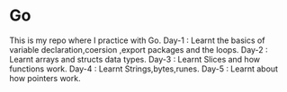 # Go

This is my repo where I practice with Go.
Day-1 : Learnt the basics of variable declaration,coersion ,export packages and the loops.
Day-2 : Learnt arrays and structs data types.
Day-3 : Learnt Slices and how functions work.
Day-4 : Learnt Strings,bytes,runes.
Day-5 : Learnt about how pointers work.
